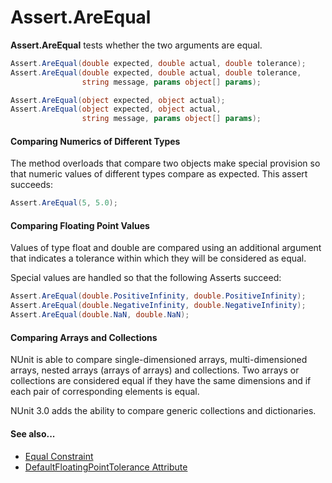 # Assert.AreEqual


**Assert.AreEqual** tests whether the two arguments are equal. 

```csharp
Assert.AreEqual(double expected, double actual, double tolerance);
Assert.AreEqual(double expected, double actual, double tolerance,
                string message, params object[] params);

Assert.AreEqual(object expected, object actual);
Assert.AreEqual(object expected, object actual,
                string message, params object[] params);
```

#### Comparing Numerics of Different Types

The method overloads that compare two objects make special provision so that numeric
values of different types compare as expected. This assert succeeds:

```csharp
Assert.AreEqual(5, 5.0);
```
#### Comparing Floating Point Values

Values of type float and double are compared using an additional
argument that indicates a tolerance within which they will be considered
as equal.

Special values are handled so that the following Asserts succeed:

```csharp
Assert.AreEqual(double.PositiveInfinity, double.PositiveInfinity);
Assert.AreEqual(double.NegativeInfinity, double.NegativeInfinity);
Assert.AreEqual(double.NaN, double.NaN);
```

#### Comparing Arrays and Collections

NUnit is able to compare single-dimensioned arrays, multi-dimensioned arrays, 
nested arrays (arrays of arrays) and collections. Two arrays or collections are considered equal
if they have the same dimensions and if each pair of corresponding elements is equal. 

NUnit 3.0 adds the ability to compare generic collections and dictionaries.

#### See also...
 * [Equal Constraint](xref:EqualConstraint)
 * [DefaultFloatingPointTolerance Attribute](../../attributes/defaultfloatingpointtolerance.md)
